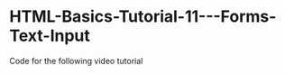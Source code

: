 HTML-Basics-Tutorial-11---Forms-Text-Input
==========================================

Code for the following video tutorial
